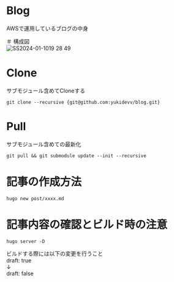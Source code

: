 # Blog
AWSで運用しているブログの中身

＃ 構成図  
![SS2024-01-1019 28 49](https://github.com/yukidevv/blog/assets/31511996/7ef683de-c25f-4d38-bcfc-97e4b3526f15)

# Clone
サブモジュール含めてCloneする
```
git clone --recursive {git@github.com:yukidevv/blog.git}
```

# Pull
サブモジュール含めての最新化
```
git pull && git submodule update --init --recursive
```

# 記事の作成方法
```
hugo new post/xxxx.md
```

# 記事内容の確認とビルド時の注意
```
hugo server -D
```
ビルドする際には以下の変更を行うこと<br>
draft: true<br>
↓<br>
draft: false


